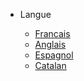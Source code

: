 <!-- _navbar.md -->

* Langue

  * [Francais](/)
  * [Anglais](/docs/en/)
  * [Espagnol](/docs/es/)
  * [Catalan](/docs/cat/)
